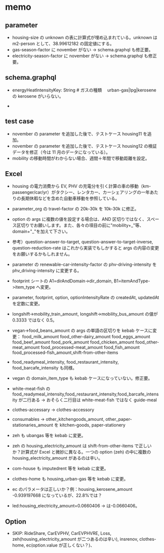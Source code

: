 # memo

## parameter

- housing-size の unknown の表に計算式が埋め込まれている。unknown は m2-person として、38.99612182 の固定値にする。
- gas-season-factor に november がない → schema.graphql も修正要。
- electricity-season-factor に november がない → schema.graphql も修正要。

## schema.graphql

- energyHeatIntensityKey: String # ガスの種類　 urban-gas|lpg|kerosene の kerosene がいらない。

-

## test case

- november の parameter を追加した後で、テストケース housing11 を追加。
- november の parameter を追加した後で、テストケース housing12 の検証データを修正（今は 11 月のデータになっている）。
- mobility の移動時間がわからない場合、週間＋年間で移動距離を設定。

## Excel

- housing の電力消費から EV, PHV の充電分を引く計算の車の移動（km-passenger/car/yr）がタクシー、レンタカー、カーシェアリングの一年あたりの長期休暇などを含めた自動車移動を参照している。

- parameter_org の travel-factor の 20k-30k を 10k-30k に修正。
- option の args に複数の値を設定する場合は、AND 区切りではなく、スペース区切りでお願いします。また、各々の項目の前に"mobility+\_"等、domain+"\_"を加えて下さい。
- 参考）question-answer-to-target, question-answer-to-target-inverse, question-reduction-rate はこれから実装でもしかすると args の内容の変更をお願いするかもしれません。
- parameter の renewable-car-intensity-factor の phv-driving-intensity を phv_driving-intensity に変更する。
- footprint シートの A1=dirAndDomain->dir_domain, B1=itemAndType->item_type へ変更。
- parameter, footprint, option, optionIntensityRate の createdAt, updatedAt を定数に変更。
- longshift->mobility_train_amount, longshift->mobility_bus_amount の値が 0.3333 ではなく 0.5。
- vegan->food_beans_amount の args の単語の区切りを kebab ケースに変更： food_milk_amount food_other-dairy_amount food_eggs_amount food_beef_amount food_pork_amount food_chicken_amount food_other-meat_amount food_processed-meat_amount food_fish_amount food_processed-fish_amount,shift-from-other-items
- food_readymeal_intensity, food_restaurant_intensity, food_barcafe_intensity も同様。
- vegan の domain_item_type も kebab ケースになっていない。修正要。
- white-meat-fish の food_readymeal_intensity,food_restaurant_intensity,food_barcafe_intensity が二行ある → おそらく二行目は white-meat-fish ではなく guide-meal
- clothes-accessary -> clothes-accessory
- consumables -> other_kitchengoods_amount, other_paper-stationaries_amount を kitchen-goods, paper-stationery
- zeh も ubangas 等を kebab に変更。
- zeh の housing_electricity_amount は shift-from-other-items で正しいか？計算式が Excel と微妙に異なる。一つの option (zeh) の中に複数の housing_electricity_amount があるのは辛い。
- com-house も imputedrent 等を kebab に変更。
- clothes-home も housing_urban-gas 等を kebab に変更。
- ec のパラメータは正しいか？例：housing_kerosene_amount -0.939197668 になっているが、22.8%では？
- led:housing_electricity_amount=0.0660406 → は-0.0660406。

## Option

- SKIP: RideShare, CarEVPHV, CarEVPHVRE, Loss, zeh(housing_electricity_amount が二つあるのは辛い), insrenov, clothes-home, ec(option.value が正しくない？)、
